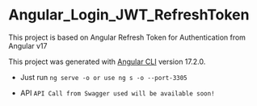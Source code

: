 # Angular_Login_JWT_RefreshToken
This project is based on Angular Refresh Token for Authentication from Angular v17

This project was generated with [Angular CLI](https://github.com/angular/angular-cli) version 17.2.0.
- Just run `ng serve -o or use ng s -o --port-3305`

- API `API Call from Swagger used will be available soon!`
<!-- (https://freeapi.gerasim.in/index.html) -->
<!-- user details is 'rahul@gmail.com' and password is '223344' -->
